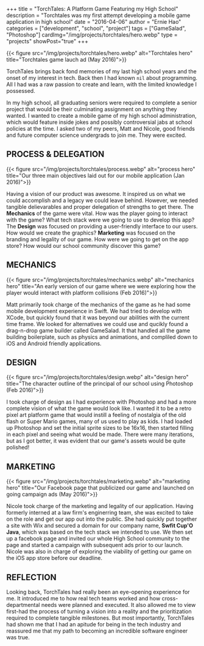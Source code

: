 +++
title = "TorchTales: A Platform Game Featuring my High School"
description = "Torchtales was my first attempt developing a mobile game application in high school"
date = "2016-04-06"
author = "Ernie Hao"
categories = ["development", "school", "project"]
tags = ["GameSalad", "Photoshop"]
cardImg="/img/projects/torchtales/hero.webp"
type = "projects"
showPost="true"
+++

{{< figure src="/img/projects/torchtales/hero.webp" alt="Torchtales hero" title="Torchtales game lauch ad (May 2016)">}}

TorchTales brings back fond memories of my last high school years and the onset of my interest in tech. Back then I had known ```nil``` about programming. All I had was a raw passion to create and learn, with the limited knowledge I possessed.

In my high school, all graduating seniors were required to complete a senior project that would be their culminating assignment on anything they wanted. I wanted to create a mobile game of my high school administration, which would feature inside jokes and possibly controversial jabs at school policies at the time. I asked two of my peers, Matt and Nicole, good friends and future computer science undergrads to join me. They were excited.

## PROCESS & DELEGATION

{{< figure src="/img/projects/torchtales/process.webp" alt="process hero" title="Our three main objectives laid out for our mobile application (Jan 2016)">}}

Having a vision of our product was awesome. It inspired us on what we could accomplish and a legacy we could leave behind. However, we needed tangible delievarables and proper delegation of strengths to get there. The **Mechanics** of the game were vital. How was the player going to interact with the game? What tech stack were we going to use to develop this app? The **Design** was focused on providing a user-friendly interface to our users. How would we create the graphics? **Marketing** was focused on the branding and legality of our game. How were we going to get on the app store? How would our school community discover this game?

## MECHANICS

{{< figure src="/img/projects/torchtales/mechanics.webp" alt="mechanics hero" title="An early version of our game where we were exploring how the player would interact with platform collisions (Feb 2016)">}}

Matt primarily took charge of the mechanics of the game as he had some mobile development experience in Swift. We had tried to develop with XCode, but quickly found that it was beyond our abilities with the current time frame. We looked for alternatives we could use and qucikly found a drag-n-drop game builder called GameSalad. It that handled all the game building boilerplate, such as physics and animations, and compliled down to iOS and Android friendly applications.

## DESIGN

{{< figure src="/img/projects/torchtales/design.webp" alt="design hero" title="The character outline of the principal of our school using Photoshop (Feb 2016)">}}

I took charge of design as I had experience with Photoshop and had a more complete vision of what the game would look like. I wanted it to be a retro pixel art platform game that would instill a feeling of nostalgia of the old flash or Super Mario games, many of us used to play as kids. I had loaded up Photoshop and set the initial sprite sizes to be 16x16, then started filling in each pixel and seeing what would be made. There were many iterations, but as I got better, it was evident that our game's assets would be quite polished!

## MARKETING

{{< figure src="/img/projects/torchtales/marketing.webp" alt="marketing hero" title="Our Facebook page that publicized our game and launched on going campaign ads (May 2016)">}}

Nicole took charge of the marketing and legality of our application. Having formerly interned at a law firm's enginerring team, she was excited to take on the role and get our app out into the public. She had quickly put together a site with Wix and secured a domain for our company name, __**Swfit Cup'O Java**__, which was based on the tech stack we intended to use. We then set up a facebook page and invited our whole High School community to the page and started a campaign with subsequent ads prior to our launch. Nicole was also in charge of exploring the viability of getting our game on the iOS app store before our deadline.

## REFLECTION

Looking back, TorchTales had really been an eye-opening experience for me. It introduced me to how real tech teams worked and how cross-departmental needs were planned and executed. It also allowed me to view first-had the process of turning a vision into a reality and the prioritization required to complete tangible milestones. But most importantly, TorchTales had shown me that I had an apitude for being in the tech industry and reassured me that my path to becoming an incredible software engineer was true.
